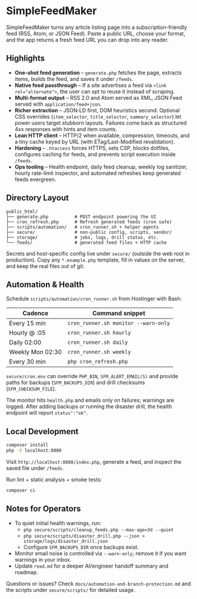# SimpleFeedMaker

SimpleFeedMaker turns any article listing page into a subscription-friendly feed
(RSS, Atom, or JSON Feed). Paste a public URL, choose your format, and the app
returns a fresh feed URL you can drop into any reader.

## Highlights

- **One-shot feed generation** – `generate.php` fetches the page, extracts
  items, builds the feed, and saves it under `/feeds`.
- **Native feed passthrough** – If a site advertises a feed via
  `<link rel="alternate">`, the user can opt to reuse it instead of scraping.
- **Multi-format output** – RSS 2.0 and Atom served as XML, JSON Feed served with
  `application/feed+json`.
- **Richer extraction** – JSON‑LD first, DOM heuristics second. Optional CSS
  overrides (`item_selector`, `title_selector`, `summary_selector`) let power
  users target stubborn layouts. Failures come back as structured 4xx responses
  with hints and item counts.
- **Lean HTTP client** – HTTP/2 when available, compression, timeouts, and a
  tiny cache keyed by URL (with ETag/Last-Modified revalidation).
- **Hardening** – `.htaccess` forces HTTPS, sets CSP, blocks dotfiles,
  configures caching for feeds, and prevents script execution inside `/feeds`.
- **Ops tooling** – Health endpoint, daily feed cleanup, weekly log sanitizer,
  hourly rate-limit inspector, and automated refreshes keep generated feeds
  evergreen.

## Directory Layout

```
public_html/
├── generate.php          # POST endpoint powering the UI
├── cron_refresh.php      # Refresh generated feeds (cron safe)
├── scripts/automation/   # cron_runner.sh + helper agents
├── secure/               # non-public config, scripts, vendor/
├── storage/              # jobs, logs, drill status, etc.
└── feeds/                # generated feed files + HTTP cache
```

Secrets and host-specific config live under `secure/` (outside the web root in
production). Copy any `*.example.php` template, fill in values on the server,
and keep the real files out of git.

## Automation & Health

Schedule `scripts/automation/cron_runner.sh` from Hostinger with Bash:

| Cadence        | Command snippet |
| -------------- | --------------- |
| Every 15 min   | `cron_runner.sh monitor --warn-only` |
| Hourly @ :05   | `cron_runner.sh hourly` |
| Daily 02:00    | `cron_runner.sh daily` |
| Weekly Mon 02:30 | `cron_runner.sh weekly` |
| Every 30 min   | `php cron_refresh.php` |

`secure/cron.env` can override `PHP_BIN`, `SFM_ALERT_EMAIL(S)` and provide paths
for backups (`SFM_BACKUPS_DIR`) and drill checksums (`SFM_CHECKSUM_FILE`).

The monitor hits `health.php` and emails only on failures; warnings are logged.
After adding backups or running the disaster drill, the health endpoint will
report `status":"ok"`.

## Local Development

```bash
composer install
php -S localhost:8080
```
Visit `http://localhost:8080/index.php`, generate a feed, and inspect the saved
file under `/feeds`.

Run lint + static analysis + smoke tests:

```bash
composer ci
```

## Notes for Operators

- To quiet initial health warnings, run:
  - `php secure/scripts/cleanup_feeds.php --max-age=3d --quiet`
  - `php secure/scripts/disaster_drill.php --json > storage/logs/disaster_drill.json`
  - Configure `SFM_BACKUPS_DIR` once backups exist.
- Monitor email noise is controlled via `--warn-only`; remove it if you want
  warnings in your inbox.
- Update `read.md` for a deeper AI/engineer handoff summary and roadmap.

Questions or issues? Check `docs/automation-and-branch-protection.md` and the
scripts under `secure/scripts/` for detailed usage.
